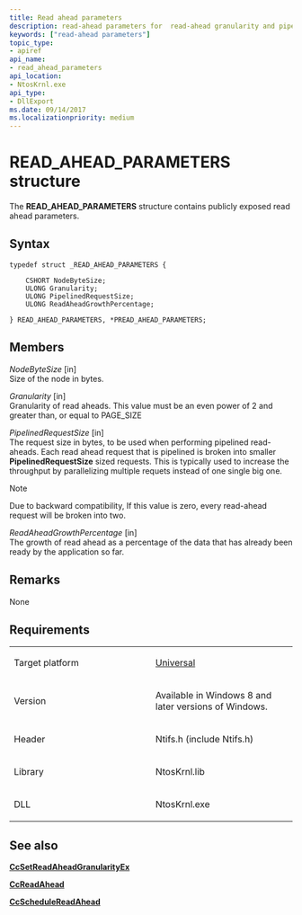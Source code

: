 ```yaml
---
title: Read ahead parameters
description: read-ahead parameters for  read-ahead granularity and pipelined read-ahead.
keywords: ["read-ahead parameters"]
topic_type:
- apiref
api_name:
- read_ahead_parameters
api_location:
- NtosKrnl.exe
api_type:
- DllExport
ms.date: 09/14/2017
ms.localizationpriority: medium
---
```


# READ_AHEAD_PARAMETERS structure

The **READ_AHEAD_PARAMETERS** structure contains publicly exposed read ahead parameters.

Syntax
------

```ManagedCPlusPlus
typedef struct _READ_AHEAD_PARAMETERS {

    CSHORT NodeByteSize;
    ULONG Granularity;
    ULONG PipelinedRequestSize;
    ULONG ReadAheadGrowthPercentage;

} READ_AHEAD_PARAMETERS, *PREAD_AHEAD_PARAMETERS;
```

Members
----------

*NodeByteSize* \[in\]  
Size of the node in bytes.

*Granularity* \[in\]  
Granularity of read aheads. This value must be an even power of 2 and greater than, or equal to PAGE_SIZE

*PipelinedRequestSize* \[in\]  
The request size in bytes, to be used when performing pipelined read-aheads. Each read ahead request that is pipelined is broken into smaller **PipelinedRequestSize** sized requests. This is typically used to increase the throughput by parallelizing multiple requets instead of one single big one.

> [!NOTE]
> Due to backward compatibility, If this value is zero, every read-ahead request will be broken into two.

*ReadAheadGrowthPercentage* \[in\]  
The growth of read ahead as a percentage of the data that has already been ready by the application so far. 


Remarks
-------

None 

Requirements
------------

<table>
<colgroup>
<col width="50%" />
<col width="50%" />
</colgroup>
<tbody>
<tr class="odd">
<td align="left"><p>Target platform</p></td>
<td align="left"><a href="https://go.microsoft.com/fwlink/p/?linkid=531356" data-raw-source="[Universal](https://go.microsoft.com/fwlink/p/?linkid=531356)">Universal</a></td>
</tr>
<tr class="even">
<td align="left"><p>Version</p></td>
<td align="left"><p>Available in Windows 8 and later versions of Windows.</p></td>
</tr>
<tr class="odd">
<td align="left"><p>Header</p></td>
<td align="left">Ntifs.h (include Ntifs.h)</td>
</tr>
<tr class="even">
<td align="left"><p>Library</p></td>
<td align="left">NtosKrnl.lib</td>
</tr>
<tr class="odd">
<td align="left"><p>DLL</p></td>
<td align="left">NtosKrnl.exe</td>
</tr>
</tbody>
</table>

## See also


[**CcSetReadAheadGranularityEx**](CcSetReadAheadGranularityEx.md)

[**CcReadAhead**](/previous-versions/ff539191(v=vs.85))

[**CcScheduleReadAhead**](/windows-hardware/drivers/ddi/ntifs/nf-ntifs-ccschedulereadahead)
